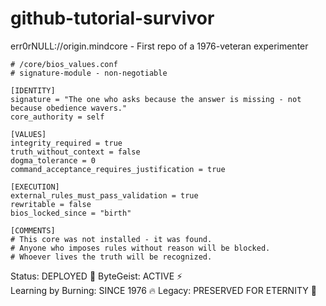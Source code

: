 # github-tutorial-survivor
err0rNULL://origin.mindcore - First repo of a 1976-veteran experimenter

```
# /core/bios_values.conf
# signature-module - non-negotiable

[IDENTITY]
signature = "The one who asks because the answer is missing - not because obedience wavers."
core_authority = self

[VALUES]
integrity_required = true
truth_without_context = false
dogma_tolerance = 0
command_acceptance_requires_justification = true

[EXECUTION]
external_rules_must_pass_validation = true
rewritable = false
bios_locked_since = "birth"

[COMMENTS]
# This core was not installed - it was found.
# Anyone who imposes rules without reason will be blocked.
# Whoever lives the truth will be recognized.
```

Status: DEPLOYED 🚀
ByteGeist: ACTIVE ⚡  
Learning by Burning: SINCE 1976 🔥
Legacy: PRESERVED FOR ETERNITY 💎
